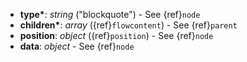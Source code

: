 - __type*__: _string_ ("blockquote") - See {ref}`node`
- __children*__: _array_ ({ref}`flowcontent`) - See {ref}`parent`
- __position__: _object_ ({ref}`position`) - See {ref}`node`
- __data__: _object_ - See {ref}`node`
